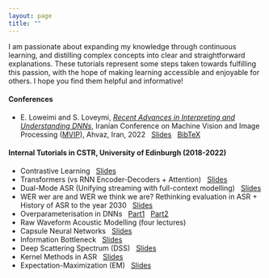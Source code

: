 ```yaml
---
layout: page
title: ""
---
```


I am passionate about expanding my knowledge through continuous learning, and distilling complex concepts into clear and straightforward explanations. These tutorials represent some steps taken towards fulfilling this passion, with the hope of making learning accessible and enjoyable for others. I hope you find them helpful and informative!

#### Conferences ####
  * E. Loweimi and S. Loveymi, [*Recent Advances in Interpreting and Understanding DNNs*](https://mvip2022.ismvipconf.ir/downloads/workshop5.pdf), Iranian Conference on Machine Vision and Image Processing ([MVIP](https://mvip2022.ismvipconf.ir/)), Ahvaz, Iran, 2022 &nbsp; [Slides](/files/Tutorials/MVIP2022_W5_RecentAdvances.pdf) &nbsp; [BibTeX](/files/Tutorials/mvip2022.bib) 

#### Internal Tutorials in CSTR, University of Edinburgh (2018-2022) ####
  * Contrastive Learning &nbsp; [Slides](/files/Tutorials/ContrastiveLearning_ErfanLoweimi.pdf)
  * Transformers (vs RNN Encoder-Decoders + Attention) &nbsp; [Slides](/files/Tutorials/Transformers_ErfanLoweimi.pdf)
  * Dual-Mode ASR (Unifying streaming with full-context modelling) &nbsp; [Slides](/files/Tutorials/DualMode_ASR_ErfanLoweimi.pdf)
  * WER wer are and WER we think we are? Rethinking evaluation in ASR + History of ASR to the year 2030 &nbsp; [Slides](/files/Tutorials/WER_all_ErfanLoweimi.pdf)
  * Overparameterisation in DNNs &nbsp; [Part1](/files/Tutorials/OverParam1.pdf) &nbsp; [Part2](/files/Tutorials/OverParam2.pdf)
  * Raw Waveform Acoustic Modelling (four lectures)
  * Capsule Neural Networks &nbsp; [Slides](/files/Tutorials/CapsuleNet_ErfanLoweimi.pdf)
  * Information Bottleneck &nbsp; [Slides](/files/Tutorials/InformationBottleneck_ErfanLoweimi.pdf)
  * Deep Scattering Spectrum (DSS) &nbsp; [Slides](/files/Tutorials/DSS_ErfanLoweimi.pdf)
  * Kernel Methods in ASR &nbsp; [Slides](/files/Tutorials/KernelMethods4ASR_ErfanLoweimi.pdf)
  * Expectation-Maximization (EM) &nbsp; [Slides](/files/Tutorials/EM_ErfanLoweimi.pdf)
